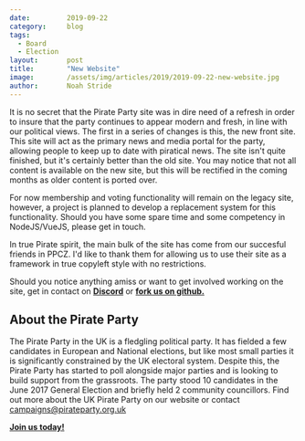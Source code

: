 ```yaml
---
date:         2019-09-22
category:     blog
tags:
  - Board
  - Election
layout:       post
title:        "New Website"
image:        /assets/img/articles/2019/2019-09-22-new-website.jpg
author:       Noah Stride
---
```


It is no secret that the Pirate Party site was in dire need of a refresh in order to insure that the party continues to appear modern and fresh, in line with our political views. The first in a series of changes is this, the new front site. This site will act as the primary news and media portal for the party, allowing people to keep up to date with piratical news. The site isn't quite finished, but it's certainly better than the old site. You may notice that not all content is available on the new site, but this will be rectified in the coming months as older content is ported over.

For now membership and voting functionality will remain on the legacy site, however, a project is planned to develop a replacement system for this functionality. Should you have some spare time and some competency in NodeJS/VueJS, please get in touch.

In true Pirate spirit, the main bulk of the site has come from our succesful friends in PPCZ. I'd like to thank them for allowing us to use their site as a framework in true copyleft style with no restrictions. 

Should you notice anything amiss or want to get involved working on the site, get in contact on [**Discord**](https://discord.pirateparty.org.uk) or [**fork us on github.**](https://github.com/ppuk/jekyll-site)

## About the Pirate Party ##

The Pirate Party in the UK is a fledgling political party. It has fielded a few candidates in European and National elections, but like most small parties it is significantly constrained by the UK electoral system. Despite this, the Pirate Party has started to poll alongside major parties and is looking to build support from the grassroots. The party stood 10 candidates in the June 2017 General Election and briefly held 2 community councillors.
Find out more about the UK Pirate Party on our website or contact campaigns@pirateparty.org.uk

[**Join us today!**](https://pirateparty.org.uk/volunteer )
